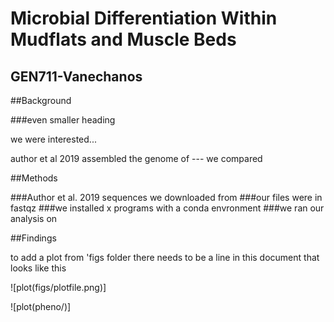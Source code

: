 # Microbial Differentiation Within Mudflats and Muscle Beds

## GEN711-Vanechanos


##Background

###even smaller heading

we were interested...



author et al 2019 assembled the genome of --- we compared

##Methods









###Author et al. 2019 sequences we downloaded from
###our files were in fastqz
###we installed x programs with a conda envronment
###we ran our analysis on 



##Findings


to add a plot from 'figs folder there needs to be a line in this document that looks like this

![plot(figs/plotfile.png)]

![plot(pheno/)]


